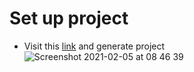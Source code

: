 # Set up project
* Visit this [link](https://start.spring.io) and generate project
![Screenshot 2021-02-05 at 08 46 39](https://user-images.githubusercontent.com/53497782/107004568-c6027980-678e-11eb-8c0e-206ad63b27bf.png)
